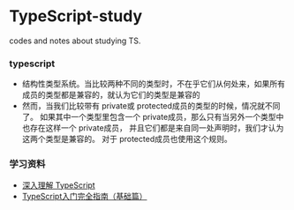 # TypeScript-study
codes and notes about studying TS.

### typescript
- 结构性类型系统。当比较两种不同的类型时，不在乎它们从何处来，如果所有成员的类型都是兼容的，就认为它们的类型是兼容的
- 然而，当我们比较带有 private或 protected成员的类型的时候，情况就不同了。 如果其中一个类型里包含一个 private成员，那么只有当另外一个类型中也存在这样一个 private成员， 并且它们都是来自同一处声明时，我们才认为这两个类型是兼容的。 对于 protected成员也使用这个规则。

### 学习资料
- [深入理解 TypeScript](https://jkchao.github.io/typescript-book-chinese/typings/enums.html#%E5%BC%80%E6%94%BE%E5%BC%8F%E6%9E%9A%E4%B8%BE)
- [TypeScript入门完全指南（基础篇）](https://juejin.im/post/5c0a11e3e51d456ff54c09aa#heading-33)
